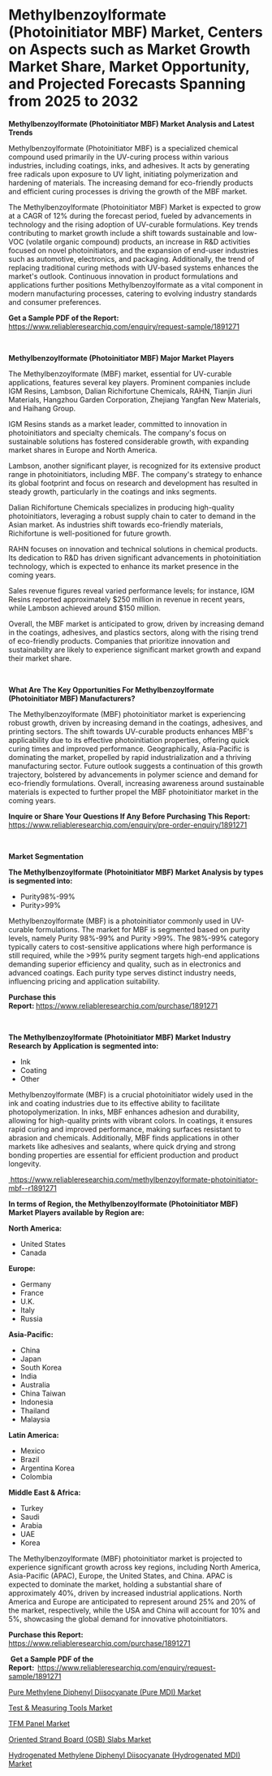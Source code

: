<p><h1>Methylbenzoylformate (Photoinitiator MBF) Market, Centers on Aspects such as Market Growth Market Share, Market Opportunity, and Projected Forecasts Spanning from 2025 to 2032</h1></p><p><strong>Methylbenzoylformate (Photoinitiator MBF) Market Analysis and Latest Trends</strong></p>
<p><p>Methylbenzoylformate (Photoinitiator MBF) is a specialized chemical compound used primarily in the UV-curing process within various industries, including coatings, inks, and adhesives. It acts by generating free radicals upon exposure to UV light, initiating polymerization and hardening of materials. The increasing demand for eco-friendly products and efficient curing processes is driving the growth of the MBF market. </p><p>The Methylbenzoylformate (Photoinitiator MBF) Market is expected to grow at a CAGR of 12% during the forecast period, fueled by advancements in technology and the rising adoption of UV-curable formulations. Key trends contributing to market growth include a shift towards sustainable and low-VOC (volatile organic compound) products, an increase in R&D activities focused on novel photoinitiators, and the expansion of end-user industries such as automotive, electronics, and packaging. Additionally, the trend of replacing traditional curing methods with UV-based systems enhances the market's outlook. Continuous innovation in product formulations and applications further positions Methylbenzoylformate as a vital component in modern manufacturing processes, catering to evolving industry standards and consumer preferences.</p></p>
<p><strong>Get a Sample PDF of the Report:&nbsp;</strong> <a href="https://www.reliableresearchiq.com/enquiry/request-sample/1891271?utm_campaign=1137&utm_medium=2&utm_source=Github&utm_content=ia&utm_term=04022025&utm_id=methylbenzoylformate-photoinitiator-mbf">https://www.reliableresearchiq.com/enquiry/request-sample/1891271</a></p>
<p>&nbsp;</p>
<p><strong>Methylbenzoylformate (Photoinitiator MBF) Major Market Players</strong></p>
<p><p>The Methylbenzoylformate (MBF) market, essential for UV-curable applications, features several key players. Prominent companies include IGM Resins, Lambson, Dalian Richifortune Chemicals, RAHN, Tianjin Jiuri Materials, Hangzhou Garden Corporation, Zhejiang Yangfan New Materials, and Haihang Group. </p><p>IGM Resins stands as a market leader, committed to innovation in photoinitiators and specialty chemicals. The company's focus on sustainable solutions has fostered considerable growth, with expanding market shares in Europe and North America. </p><p>Lambson, another significant player, is recognized for its extensive product range in photoinitiators, including MBF. The company's strategy to enhance its global footprint and focus on research and development has resulted in steady growth, particularly in the coatings and inks segments.</p><p>Dalian Richifortune Chemicals specializes in producing high-quality photoinitiators, leveraging a robust supply chain to cater to demand in the Asian market. As industries shift towards eco-friendly materials, Richifortune is well-positioned for future growth.</p><p>RAHN focuses on innovation and technical solutions in chemical products. Its dedication to R&D has driven significant advancements in photoinitiation technology, which is expected to enhance its market presence in the coming years.</p><p>Sales revenue figures reveal varied performance levels; for instance, IGM Resins reported approximately $250 million in revenue in recent years, while Lambson achieved around $150 million. </p><p>Overall, the MBF market is anticipated to grow, driven by increasing demand in the coatings, adhesives, and plastics sectors, along with the rising trend of eco-friendly products. Companies that prioritize innovation and sustainability are likely to experience significant market growth and expand their market share.</p></p>
<p>&nbsp;</p>
<p><strong>What Are The Key Opportunities For Methylbenzoylformate (Photoinitiator MBF) Manufacturers?</strong></p>
<p><p>The Methylbenzoylformate (MBF) photoinitiator market is experiencing robust growth, driven by increasing demand in the coatings, adhesives, and printing sectors. The shift towards UV-curable products enhances MBF's applicability due to its effective photoinitiation properties, offering quick curing times and improved performance. Geographically, Asia-Pacific is dominating the market, propelled by rapid industrialization and a thriving manufacturing sector. Future outlook suggests a continuation of this growth trajectory, bolstered by advancements in polymer science and demand for eco-friendly formulations. Overall, increasing awareness around sustainable materials is expected to further propel the MBF photoinitiator market in the coming years.</p></p>
<p><strong>Inquire or Share Your Questions If Any Before Purchasing This Report:</strong> <a href="https://www.reliableresearchiq.com/enquiry/pre-order-enquiry/1891271?utm_campaign=1137&utm_medium=2&utm_source=Github&utm_content=ia&utm_term=04022025&utm_id=methylbenzoylformate-photoinitiator-mbf">https://www.reliableresearchiq.com/enquiry/pre-order-enquiry/1891271</a></p>
<p>&nbsp;</p>
<p><strong>Market Segmentation</strong></p>
<p><strong>The Methylbenzoylformate (Photoinitiator MBF) Market Analysis by types is segmented into:</strong></p>
<p><ul><li>Purity98%-99%</li><li>Purity>99%</li></ul></p>
<p><p>Methylbenzoylformate (MBF) is a photoinitiator commonly used in UV-curable formulations. The market for MBF is segmented based on purity levels, namely Purity 98%-99% and Purity >99%. The 98%-99% category typically caters to cost-sensitive applications where high performance is still required, while the >99% purity segment targets high-end applications demanding superior efficiency and quality, such as in electronics and advanced coatings. Each purity type serves distinct industry needs, influencing pricing and application suitability.</p></p>
<p><strong>Purchase this Report:&nbsp;</strong><a href="https://www.reliableresearchiq.com/purchase/1891271?utm_campaign=1137&utm_medium=2&utm_source=Github&utm_content=ia&utm_term=04022025&utm_id=methylbenzoylformate-photoinitiator-mbf">https://www.reliableresearchiq.com/purchase/1891271</a></p>
<p>&nbsp;</p>
<p><strong>The Methylbenzoylformate (Photoinitiator MBF) Market Industry Research by Application is segmented into:</strong></p>
<p><ul><li>Ink</li><li>Coating</li><li>Other</li></ul></p>
<p><p>Methylbenzoylformate (MBF) is a crucial photoinitiator widely used in the ink and coating industries due to its effective ability to facilitate photopolymerization. In inks, MBF enhances adhesion and durability, allowing for high-quality prints with vibrant colors. In coatings, it ensures rapid curing and improved performance, making surfaces resistant to abrasion and chemicals. Additionally, MBF finds applications in other markets like adhesives and sealants, where quick drying and strong bonding properties are essential for efficient production and product longevity.</p></p>
<p><a href="https://www.reliableresearchiq.com/methylbenzoylformate-photoinitiator-mbf--r1891271?utm_campaign=1137&utm_medium=2&utm_source=Github&utm_content=ia&utm_term=04022025&utm_id=methylbenzoylformate-photoinitiator-mbf">&nbsp;https://www.reliableresearchiq.com/methylbenzoylformate-photoinitiator-mbf--r1891271</a></p>
<p><strong>In terms of Region, the Methylbenzoylformate (Photoinitiator MBF) Market Players available by Region are:</strong></p>
<p>
    <p> <strong> North America: </strong>
        <ul>
            <li>United States</li>
            <li>Canada</li>
        </ul>
        </p> 
    <p> <strong> Europe: </strong>
        <ul>
            <li>Germany</li>
            <li>France</li>
            <li>U.K.</li>
            <li>Italy</li>
            <li>Russia</li>
        </ul>
        </p> 
    <p> <strong> Asia-Pacific: </strong>
        <ul>
            <li>China</li>
            <li>Japan</li>
            <li>South Korea</li>
            <li>India</li>
            <li>Australia</li>
            <li>China Taiwan</li>
            <li>Indonesia</li>
            <li>Thailand</li>
            <li>Malaysia</li>
        </ul>
        </p> 
    <p> <strong> Latin America: </strong>
        <ul>
            <li>Mexico</li>
            <li>Brazil</li>
            <li>Argentina Korea</li>
            <li>Colombia</li>
        </ul>
        </p> 
    <p> <strong> Middle East & Africa: </strong>
        <ul>
            <li>Turkey</li>
            <li>Saudi</li>
            <li>Arabia</li>
            <li>UAE</li>
            <li>Korea</li>
        </ul>
    </p>
    </p>
<p><p>The Methylbenzoylformate (MBF) photoinitiator market is projected to experience significant growth across key regions, including North America, Asia-Pacific (APAC), Europe, the United States, and China. APAC is expected to dominate the market, holding a substantial share of approximately 40%, driven by increased industrial applications. North America and Europe are anticipated to represent around 25% and 20% of the market, respectively, while the USA and China will account for 10% and 5%, showcasing the global demand for innovative photoinitiators.</p></p>
<p><strong>Purchase this Report: </strong><a href="https://www.reliableresearchiq.com/purchase/1891271?utm_campaign=1137&utm_medium=2&utm_source=Github&utm_content=ia&utm_term=04022025&utm_id=methylbenzoylformate-photoinitiator-mbf">https://www.reliableresearchiq.com/purchase/1891271</a></p>
<p>&nbsp;<strong>Get a Sample PDF of the Report:&nbsp;&nbsp;</strong><a href="https://www.reliableresearchiq.com/enquiry/request-sample/1891271?utm_campaign=1137&utm_medium=2&utm_source=Github&utm_content=ia&utm_term=04022025&utm_id=methylbenzoylformate-photoinitiator-mbf">https://www.reliableresearchiq.com/enquiry/request-sample/1891271</a></p>
<p><strong></strong></p>
<p><p><a href="https://github.com/peddicehle/Market-Research-Report-List-1/blob/main/pure-methylene-diphenyl-diisocyanate-pure-mdi-market.md?utm_campaign=1137&utm_medium=2&utm_source=Github&utm_content=ia&utm_term=04022025&utm_id=methylbenzoylformate-photoinitiator-mbf">Pure Methylene Diphenyl Diisocyanate (Pure MDI) Market</a></p><p><a href="https://www.linkedin.com/pulse/thorough-overview-test-measuring-tools-market-including-qzl1c?utm_campaign=1137&utm_medium=2&utm_source=Github&utm_content=ia&utm_term=04022025&utm_id=methylbenzoylformate-photoinitiator-mbf">Test & Measuring Tools Market</a></p><p><a href="https://www.linkedin.com/pulse/breaking-down-tfm-panel-market-growth-53-cagr-expected-2032-xzp2e?utm_campaign=1137&utm_medium=2&utm_source=Github&utm_content=ia&utm_term=04022025&utm_id=methylbenzoylformate-photoinitiator-mbf">TFM Panel Market</a></p><p><a href="https://www.linkedin.com/pulse/oriented-strand-board-osb-slabsmarket-size-trends-growth-qeute?utm_campaign=1137&utm_medium=2&utm_source=Github&utm_content=ia&utm_term=04022025&utm_id=methylbenzoylformate-photoinitiator-mbf">Oriented Strand Board (OSB) Slabs Market</a></p><p><a href="https://github.com/ahmalaloanne/Market-Research-Report-List-1/blob/main/hydrogenated-methylene-diphenyl-diisocyanate-hydrogenated-mdi-market.md?utm_campaign=1137&utm_medium=2&utm_source=Github&utm_content=ia&utm_term=04022025&utm_id=methylbenzoylformate-photoinitiator-mbf">Hydrogenated Methylene Diphenyl Diisocyanate (Hydrogenated MDI) Market</a></p></p>